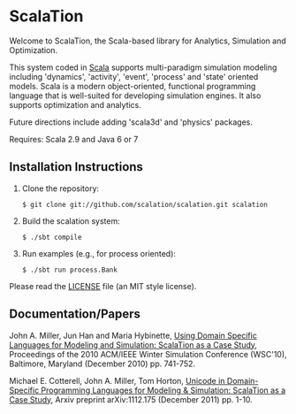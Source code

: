 # ScalaTion

Welcome to ScalaTion, the Scala-based library for Analytics, Simulation and Optimization.

This system coded in [Scala](http://www.scala-lang.org) supports multi-paradigm simulation modeling including 'dynamics', 'activity', 'event', 'process' and 'state' oriented models.
Scala is a modern object-oriented, functional programming language that is well-suited for developing simulation engines.
It also supports optimization and analytics.

Future directions include adding 'scala3d' and 'physics' packages.

Requires: Scala 2.9 and Java 6 or 7

## Installation Instructions </h3>

1. Clone the repository:

    ```
    $ git clone git://github.com/scalation/scalation.git scalation
    ```

2. Build the scalation system:

    ```
    $ ./sbt compile
    ```

4. Run examples (e.g., for process oriented):

    ```
    $ ./sbt run process.Bank
    ```

Please read the [LICENSE](LICENSE) file (an MIT style license).

## Documentation/Papers

John A. Miller, Jun Han and Maria Hybinette, [Using Domain Specific Languages for Modeling and Simulation: ScalaTion as a Case Study](http://informs-sim.org/wsc10papers/067.pdf), Proceedings of the 2010 ACM/IEEE Winter Simulation Conference (WSC'10), Baltimore, Maryland (December 2010) pp. 741-752.

Michael E. Cotterell, John A. Miller, Tom Horton, [Unicode in Domain-Specific Programming Languages for Modeling & Simulation: ScalaTion as a Case Study](http://arxiv.org/abs/1112.1751), Arxiv preprint arXiv:1112.175 (December 2011) pp. 1-10.

